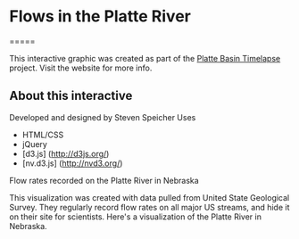 # Flows in the Platte River
=====

This interactive graphic was created as part of the [Platte Basin Timelapse](www.plattebasintimelapse.com) project. Visit the website for more info.

## About this interactive
Developed and designed by Steven Speicher
Uses
* HTML/CSS
* jQuery
* [d3.js] (http://d3js.org/)
* [nv.d3.js] (http://nvd3.org/)

Flow rates recorded on the Platte River in Nebraska

This visualization was created with data pulled from United State Geological Survey. 
They regularly record flow rates on all major US streams, and hide it on their site for scientists.
Here's a visualization of the Platte River in Nebraska.
